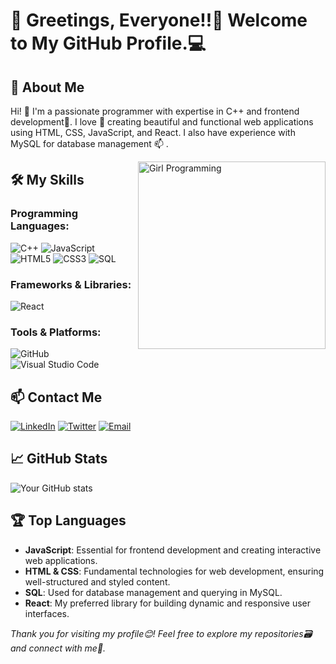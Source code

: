 # 🙌 Greetings, Everyone!!🌟 Welcome to My GitHub Profile.💻


## 👋 About Me
Hi! 👀  I'm a passionate programmer with expertise in C++ and frontend development🌱. I love 💞 creating beautiful and functional web applications using HTML, CSS, JavaScript, and React. I also have experience with MySQL for database management 📫 .

<img align="right" alt="Girl Programming" src="https://camo.githubusercontent.com/f8561052d5519d5b219d3d02cdf56d0969d2cdab435e6739ba6b7cb26866f5fe/68747470733a2f2f6d69722d73332d63646e2d63662e626568616e63652e6e65742f70726f6a6563745f6d6f64756c65732f646973702f3630313031343131363737303437352e363036386265666634363430612e676966" width="300" />

## 🛠️ My Skills
### Programming Languages:
![C++](https://img.shields.io/badge/C++-00599C?style=flat-square&logo=c%2B%2B&logoColor=white)
![JavaScript](https://img.shields.io/badge/JavaScript-F7DF1E?style=flat-square&logo=javascript&logoColor=black)
![HTML5](https://img.shields.io/badge/HTML5-E34F26?style=flat-square&logo=html5&logoColor=white)
![CSS3](https://img.shields.io/badge/CSS3-1572B6?style=flat-square&logo=css3&logoColor=white)
![SQL](https://img.shields.io/badge/SQL-4479A1?style=flat-square&logo=MySQL&logoColor=white)

### Frameworks & Libraries:
![React](https://img.shields.io/badge/React-61DAFB?style=flat-square&logo=react&logoColor=black)

### Tools & Platforms:
![GitHub](https://img.shields.io/badge/GitHub-181717?style=flat-square&logo=github&logoColor=white)
![Visual Studio Code](https://img.shields.io/badge/Visual_Studio_Code-0078D4?style=flat-square&logo=visual%20studio%20code&logoColor=white)


## 📫 Contact Me
[![LinkedIn](https://img.shields.io/badge/LinkedIn-Khushboo%20Kumari-blue?style=flat-square&logo=linkedin)](https://www.linkedin.com/in/khushboo-kumari-b08973255)
[![Twitter](https://img.shields.io/badge/Twitter-%40khushboo_raii-blue?style=flat-square&logo=twitter)](https://twitter.com/khushboo_raii)
[![Email](https://img.shields.io/badge/Email-khushboo83687%40gmail.com-blue?style=flat-square&logo=gmail)](mailto:khushboo83687@gmail.com)

## 📈 GitHub Stats
![Your GitHub stats](https://github-readme-stats.vercel.app/api?username=rai-Khushboo&show_icons=true&theme=radical&cache_seconds=1800)

## 🏆 Top Languages

- **JavaScript**: Essential for frontend development and creating interactive web applications.
- **HTML & CSS**: Fundamental technologies for web development, ensuring well-structured and styled content.
- **SQL**: Used for database management and querying in MySQL.
- **React**: My preferred library for building dynamic and responsive user interfaces.

*Thank you for visiting my profile😊! Feel free to explore my repositories🗃️ and connect with me🤝.*

<!---
rai-Khushboo/rai-Khushboo is a ✨ special ✨ repository because its `README.md` (this file) appears on your GitHub profile.
You can click the Preview link to take a look at your changes.
--->
